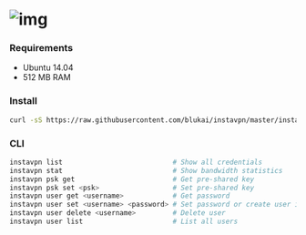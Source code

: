 ![img](http://i.imgur.com/67dwCdA.png)
========

### Requirements
* Ubuntu 14.04
* 512 MB RAM

### Install
```bash
curl -sS https://raw.githubusercontent.com/blukai/instavpn/master/instavpn.sh | sudo bash
```

### CLI
```bash
instavpn list                           # Show all credentials
instavpn stat                           # Show bandwidth statistics
instavpn psk get                        # Get pre-shared key
instavpn psk set <psk>                  # Set pre-shared key
instavpn user get <username>            # Get password
instavpn user set <username> <password> # Set password or create user if not exists
instavpn user delete <username>         # Delete user
instavpn user list                      # List all users
```
